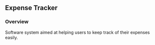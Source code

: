 ## Expense Tracker

### Overview
Software system aimed at helping users to keep track of their expenses easily.